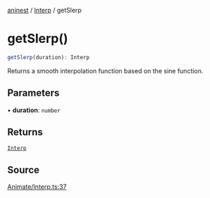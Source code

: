 [aninest](../../index.md) / [Interp](../index.md) / getSlerp

# getSlerp()

```ts
getSlerp(duration): Interp
```

Returns a smooth interpolation function based on the sine function.

## Parameters

• **duration**: `number`

## Returns

[`Interp`](../type-aliases/Interp.md)

## Source

[Animate/Interp.ts:37](https://github.com/zphrs/aninest/blob/729a7d6/src/Animate/Interp.ts#L37)
